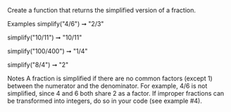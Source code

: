 Create a function that returns the simplified version of a fraction.

Examples
simplify("4/6") ➞ "2/3"

simplify("10/11") ➞ "10/11"

simplify("100/400") ➞ "1/4"

simplify("8/4") ➞ "2"

Notes
A fraction is simplified if there are no common factors (except 1) between the numerator and the denominator. For example, 4/6 is not simplified, since 4 and 6 both share 2 as a factor.
If improper fractions can be transformed into integers, do so in your code (see example #4).